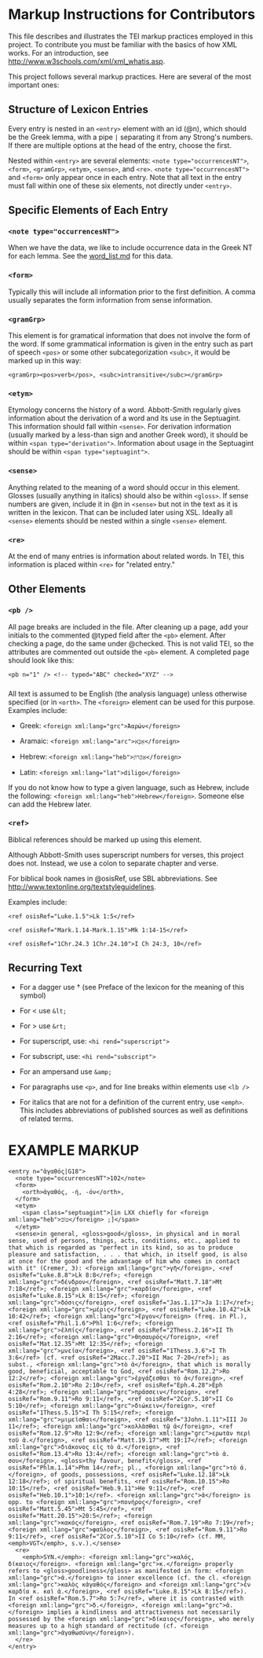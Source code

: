 Markup Instructions for Contributors
============================

This file describes and illustrates the TEI markup practices employed in this project. To contribute you must be familiar with the basics of how XML works. For an introduction, see http://www.w3schools.com/xml/xml_whatis.asp. 

This project follows several markup practices. Here are several of the most important ones:

Structure of Lexicon Entries
----------------------------------

Every entry is nested in an `<entry>` element with an id (@n), which should be the Greek lemma, with a pipe `|` separating it from any Strong's numbers. If there are multiple options at the head of the entry, choose the first.

Nested within `<entry>` are several elements: `<note type="occurrencesNT">`, `<form>`, `<gramGrp>`, `<etym>`, `<sense>`, and `<re>`. `<note type="occurrencesNT">` and `<form>` only appear once in each entry. Note that all text in the entry must fall within one of these six elements, not directly under `<entry>`. 

Specific Elements of Each Entry
---------------------------------------

### `<note type="occurrencesNT">`

When we have the data, we like to include occurrence data in the Greek NT for each lemma. See the [word_list.md](https://github.com/translatable-exegetical-tools/Abbott-Smith/blob/master/word_list.md) for this data.

### `<form>` 

Typically this will include all information prior to the first definition. A comma usually separates the form information from sense information. 

### `<gramGrp>`

This element is for gramatical information that does not involve the form of the word. If some grammatical information is given in the entry such as part of speech `<pos>` or some other subcategorization `<subc>`, it would be marked up in this way: 

    <gramGrp><pos>verb</pos>, <subc>intransitive</subc></gramGrp>

### `<etym>`

Etymology concerns the history of a word. Abbott-Smith regularly gives information about the derivation of a word and its use in the Septuagint. This information should fall within `<sense>`. For derivation information (usually marked by a less-than sign and another Greek word), it should be within `<span type="derivation">`. Information about usage in the Septuagint should be within `<span type="septuagint">`.
 
### `<sense>`

Anything related to the meaning of a word should occur in this element. Glosses (usually anything in italics) should also be within `<gloss>`. If sense numbers are given, include it in @n in `<sense>` but not in the text as it is written in the lexicon. That can be included later using XSL. Ideally all `<sense>` elements should be nested within a single `<sense>` element.

### `<re>`

At the end of many entries is information about related words. In TEI, this information is placed within  `<re>` for "related entry."

Other Elements
-

### `<pb />`

All page breaks are included in the file. After cleaning up a page, add your initials to the commented @typed field after the `<pb>` element. After checking a page, do the same under @checked. This is not valid TEI, so the attributes are commented out outside the `<pb>` element. A completed page should look like this: 

    <pb n="1" /> <!-- typed="ABC" checked="XYZ" -->

### <foreign>

All text is assumed to be English (the analysis language) unless otherwise specified (or in `<orth>`. The `<foreign>` element can be used for this purpose. Examples include: 

* Greek: `<foreign xml:lang="grc">Ἀαρών</foreign>`

* Aramaic: `<foreign xml:lang="arc">אַבָּא</foreign>`

* Hebrew: `<foreign xml:lang="heb">אַהֲרוֹן</foreign>`

* Latin: `<foreign xml:lang="lat">diligo</foreign>`

If you do not know how to type a given language, such as Hebrew, include the following: `<foreign xml:lang="heb">Hebrew</foreign>`. Someone else can add the Hebrew later.
 
### `<ref>`

Biblical references should be marked up using this element. 

Although Abbott-Smith uses superscript numbers for verses, this project does not. Instead, we use a colon to separate chapter and verse. 

For biblical book names in @osisRef, use SBL abbreviations. See http://www.textonline.org/textstyleguidelines.

Examples include: 

    <ref osisRef="Luke.1.5">Lk 1:5</ref>

    <ref osisRef="Mark.1.14-Mark.1.15">Mk 1:14-15</ref>

    <ref osisRef="1Chr.24.3 1Chr.24.10">I Ch 24:3, 10</ref>

Recurring Text
-

* For a dagger use † (see Preface of the lexicon for the meaning of this symbol)

* For \< use `&lt;`

* For \> use `&rt;`

* For superscript, use: `<hi rend="superscript">`

* For subscript, use: `<hi rend="subscript">`

* For an ampersand use `&amp;`

* For paragraphs use `<p>`, and for line breaks within elements use `<lb />`

* For italics that are not for a definition of the current entry, use `<emph>`.  This includes abbreviations of published sources as well as definitions of related terms.

EXAMPLE MARKUP
=

    <entry n="ἀγαθός|G18">
      <note type="occurrencesNT">102</note>
      <form>
      	<orth>ἀγαθός, -ή, -όν</orth>, 
      </form>
      <etym>
  		<span class="septuagint">[in LXX chiefly for <foreign xml:lang="heb">טוֹב</foreign> ;]</span>
	  </etym>
  	  <sense>in general, <gloss>good</gloss>, in physical and in moral sense, used of persons, things, acts, conditions, etc., applied to that which is regarded as "perfect in its kind, so as to produce pleasure and satisfaction, . . . that which, in itself good, is also at once for the good and the advantage of him who comes in contact with it" (Cremer, 3): <foreign xml:lang="grc">γῆ</foreign>, <ref osisRef="Luke.8.8">Lk 8:8</ref>; <foreign xml:lang="grc">δένδρον</foreign>, <ref osisRef="Matt.7.18">Mt 7:18</ref>; <foreign xml:lang="grc">καρδία</foreign>, <ref osisRef="Luke.8.15">Lk 8:15</ref>; <foreign xml:lang="grc">δόσις</foreign>, <ref osisRef="Jas.1.17">Ja 1:17</ref>; <foreign xml:lang="grc">μέρις</foreign>, <ref osisRef="Luke.10.42">Lk 10:42</ref>; <foreign xml:lang="grc">ἔργον</foreign> (freq. in Pl.), <ref osisRef="Phil.1.6">Phl 1:6</ref>; <foreign xml:lang="grc">ἐλπίς</foreign>, <ref osisRef="2Thess.2.16">II Th 2:16</ref>; <foreign xml:lang="grc">θησαυρός</foreign>, <ref osisRef="Mat.12.35">Mt 12:35</ref>; <foreign xml:lang="grc">μνεία</foreign>, <ref osisRef="1Thess.3.6">I Th 3:6</ref> (cf. <ref osisRef="2Macc.7.20">II Mac 7·20</ref>); as subst., <foreign xml:lang="grc">τὸ ἀ</foreign>, that which is morally good, beneficial, acceptable to God, <ref osisRef="Rom.12.2">Ro 12:2</ref>; <foreign xml:lang="grc">ἐργάζεσθαι τὸ ἀ</foreign>, <ref osisRef="Rom.2.10">Ro 2:10</ref>, <ref osisRef="Eph.4.28">Eph 4:28</ref>; <foreign xml:lang="grc">πράσσειν</foreign>, <ref osisRef="Rom.9.11">Ro 9:11</ref>, <ref osisRef="2Cor.5.10">II Co 5:10</ref>; <foreign xml:lang="grc">διώκειν</foreign>, <ref osisRef="1Thess.5.15">I Th 5:15</ref>; <foreign xml:lang="grc">μιμεῖσθαι</foreign>, <ref osisRef="3John.1.11">III Jo 11</ref>; <foreign xml:lang="grc">κολλᾶσθαι τῷ ἀ</foreign>, <ref osisRef="Rom.12.9">Ro 12:9</ref>; <foreign xml:lang="grc">ερωτᾶν περὶ τοῦ ἀ.</foreign>, <ref osisRef="Matt.19.17">Mt 19:17</ref>; <foreign xml:lang="grc">διάκονος εἰς τὸ ἀ.</foreign>, <ref osisRef="Rom.13.4">Ro 13:4</ref>; <foreign xml:lang="grc">τὸ ἀ. σου</foreign>, <gloss>thy favour, benefit</gloss>, <ref osisRef="Phlm.1.14">Phm 14</ref>; pl., <foreign xml:lang="grc">τὸ ἀ.</foreign>, of goods, possessions, <ref osisRef="Luke.12.18">Lk 12:18</ref>; of spiritual benefits, <ref osisRef="Rom.10.15">Ro 10:15</ref>, <ref osisRef="Heb.9.11">He 9:11</ref>, <ref osisRef="Heb.10.1">10:1</ref>. <foreign xml:lang="grc">ἀ</foreign> is opp. to <foreign xml:lang="grc">πονήρος</foreign>, <ref osisRef="Matt.5.45">Mt 5:45</ref>, <ref osisRef="Matt.20.15">20:5</ref>; <foreign xml:lang="grc">κακός</foreign>, <ref osisRef="Rom.7.19">Ro 7:19</ref>; <foreign xml:lang="grc">φαῦλος</foreign>, <ref osisRef="Rom.9.11">Ro 9:11</ref>, <ref osisRef="2Cor.5.10">II Co 5:10</ref> (cf. MM, <emph>VGT</emph>, s.v.).</sense>
      <re>
      	<emph>SYN.</emph>: <foreign xml:lang="grc">καλός, δίκαιος</foreign>. <foreign xml:lang="grc">κ.</foreign> properly refers to <gloss>goodliness</gloss> as manifested in form: <foreign xml:lang="grc">ἀ.</foreign> to inner excellence (cf. the cl. <foreign xml:lang="grc">καλὸς κἀγαθός</foreign> and <foreign xml:lang="grc">ἐν καρδία κ. καὶ ἀ.</foreign>, <ref osisRef="Luke.8.15">Lk 8:15</ref>). In <ref osisRef="Rom.5.7">Ro 5:7</ref>, where it is contrasted with <foreign xml:lang="grc">δ.</foreign>, <foreign xml:lang="grc">ἀ.</foreign> implies a kindliness and attractiveness not necessarily possessed by the <foreign xml:lang="grc">δίκαιος</foreign>, who merely measures up to a high standard of rectitude (cf. <foreign xml:lang="grc">ἀγαθωσύνη</foreign>).
      </re>
    </entry>